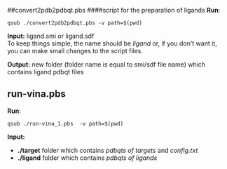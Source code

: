 ##convert2pdb2pdbqt.pbs
####script for the preparation of ligands
__Run__: 
```
qsub ./convert2pdb2pdbqt.pbs -v path=$(pwd)
```
__Input:__ ligand.smi or ligand.sdf  
To keep things simple, the name should be *ligand* or, if you don't want it, you can make small changes to the script files.  

__Output:__ new folder (folder name is equal to smi/sdf file name) which contains ligand pdbqt files  
## run-vina.pbs
__Run__: 
```
qsub ./run-vina_1.pbs  -v path=$(pwd)
```
__Input:__ 
* __./target__ folder which contains *pdbqts of targets* and *config.txt*
* __./ligand__ folder which contains *pdbqts of ligands*  
